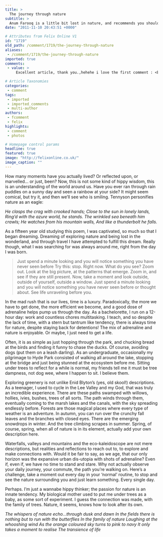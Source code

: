 ```yaml
---
title: >
  The journey through nature
subtitle: >
  Anum Farooq is a little bit lost in nature, and recommends you should be too.
date: "2011-11-10 20:43:51 +0000"

# Attributes from Felix Online V1
id: "1719"
old_path: /comment/1719/the-journey-through-nature
aliases:
 - /comment/1719/the-journey-through-nature
imported: true
comments:
 - value: >
     Excellent article, thank you.,hehehe i love the first comment : <br> <br>' Anum farooq is a bit lost in nature ' :). <br> <br>yes Anumty. lost in wilderness you are :b. <br> <br>when i came to london, i felt i was trapped between manmade bricks and i missed my lebanese trees. I missed how me and my brothers had to throw bricks to mark our way between trees from our house to my dad's work :b. <br> <br>But when i met you, you taught me that nature is beautiful everywhere :). I learnt to love the British birds, and see the different side of beauty in nature . subhanallah <br> <br>your article made me feel like i want to climb a tree hehehe :). <br> <br>off to watch how the salmons jumps against the stream on youtube. The power of Allah. anything is possible ;),12.08.2010 d0b2 20:09(UTC 2) <a class="comment-reply-link" href="/viasat-nature/?replytocom=2835#respond" onclick='return addComment.moveForm("comment-2835", "2835'></a>

# Article Taxonomies
categories:
 - comment
tags:
 - imported
 - imported_comments
 - multi-author
authors:
 - fcomment
 - felix
highlights:
 - comment
 - photos

# Homepage control params
headline: true
featured: true
image: "http://felixonline.co.uk/"
image_caption: ""
---
```


How many moments have you actually lived? Or reflected upon, or marvelled… or just, been? Now, this is not some kind of hippy wisdom, this is an understanding of the world around us. Have you ever ran through rain puddles on a sunny day and seen a rainbow at your side? It might seem comical, but try it, and then we’ll see who is smiling. Tennyson personifies nature as an eagle:

_He clasps the crag with crooked hands;
 Close to the sun in lonely lands,
 Ring’d with the azure world, he stands.
 The wrinkled sea beneath him crawls;
 He watches from his mountain walls,
 And like a thunderbolt he falls._

As a fifteen year old studying this poem, I was captivated, so much so that I began dreaming. Dreaming of exploring nature and being lost in the wonderland, and through travel I have attempted to fulfill this dream. Really though, what I was searching for was always around me, right from the day I was born.
> Just spend a minute looking and you will notice something you have never seen before
Try this: stop. Right now. What do you see? Zoom out. Look at the big picture, at the patterns that emerge. Zoom in, and see if they are still present. Now, take a moment and look outside, outside of yourself, outside a window. Just spend a minute looking and you will notice something you have never seen before or thought about. See life unraveling before you.

In the mad rush that is our lives, time is a luxury. Paradoxically, the more we have to get done, the more efficient we become, and a good dose of adrenaline helps pump us through the day.
 As a bachelorette, I run on a 12-hour day: work and countless chores multitasking. I teach, and so despite the lack of time, with a stern but tantrum like tendency, there is always time for nature, despite staying back for detentions! The mix of adrenaline and nature is enjoyable. Or maybe, I just need to get a life.

Often, it is as simple as just hopping through the park, and chucking bread at the birds and finding it funny to chase the ducks. Of course, avoiding dogs (put them on a leash darling). As an undergraduate, occasionally my pilgrimage to Hyde Park consisted of walking all around the lake, stopping at the bridge and just being stunned at the ecosystem before me. Sitting under trees to reflect for a while is normal, my friends tell me it must be tree dampness, not dog wee, where I happen to sit. I believe them.

Exploring greenery is not unlike Enid Blyton’s (yes, old skool!) descriptions. As a teenager, I used to cycle in the Lee Valley and my God, that was truly an incredible experience. There are these paths swamped with willows, hollies, ivies, bushes, trees of all sorts. The path winds through them, eventually coming to the marsh lakes and the canals, with the sky spreading endlessly before.
 Forests are those magical places where every type of weather is an adventure. In autumn, you can run over the crunchy fall leaves and the branches with closed eyes. There are the emerging snowdrops in winter. And the tree climbing scrapes in summer. Spring, of course, spring, when all of nature is in its element, actually add your own description here.

Waterfalls, valleys and mountains and the eco-kaleidoscope are not mere descriptions, but realities and reflections to reach out to, to explore and make connections with. Would it be fair to say, as we age, that our only horizon was the expansive urban dis-utopia with shots of adrenaline?
 Even if, even if, we have no time to stand and stare. Why not actually observe your daily journey, your commute, the path you’re walking on. Here’s a challenge, take a moment out every day in your ‘normal’ routine, to stop and see the nature surrounding you and just learn something. Every single day.

Perhaps. I’m just a wannabe hippy thinker; the passion for nature is an innate tendency. My biological mother used to put me under trees as a baby, as some sort of experiment. I guess the connection was made, with the family of trees. Nature, it seems, knows how to look after its own.

_The whispers of nature echo…through dusk and dawn
 In the fields there is nothing but to run with the butterflies
 In the family of nature
 Laughing at the whooshing wind
 As the orange coloured sky turns to pink to navy
 It only takes a moment to realise
 The transience of life_
